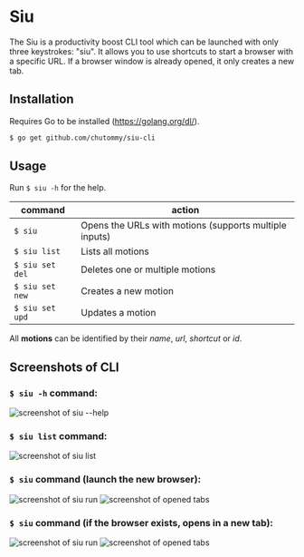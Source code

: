 # Siu

The Siu is a productivity boost CLI tool which can be launched with only three keystrokes: "siu".
It allows you to use shortcuts to start a browser with a specific URL. If a browser window is already opened,
it only creates a new tab.

## Installation

Requires Go to be installed (https://golang.org/dl/).

```bash
$ go get github.com/chutommy/siu-cli
```

## Usage

Run `$ siu -h` for the help.

command|action
-------|------
`$ siu`|Opens the URLs with motions (supports multiple inputs)
`$ siu list`|Lists all motions
`$ siu set del`|Deletes one or multiple motions
`$ siu set new` |Creates a new motion
`$ siu set upd`|Updates a motion

All __motions__ can be identified by their _name_, _url_, _shortcut_ or _id_.

## Screenshots of CLI

### `$ siu -h` command:

![screenshot of siu --help](https://raw.githubusercontent.com/chutommy/siu-cli/master/img/00_siu_help.png)

### `$ siu list` command:

![screenshot of siu list](https://raw.githubusercontent.com/chutommy/siu-cli/master/img/01_siu_list.png)

### `$ siu` command (launch the new browser):

![screenshot of siu run](https://raw.githubusercontent.com/chutommy/siu-cli/master/img/02_siu_run.png)
![screenshot of opened tabs](https://raw.githubusercontent.com/chutommy/siu-cli/master/img/03_siu_browser.png)

### `$ siu` command (if the browser exists, opens in a new tab):

![screenshot of siu run](https://raw.githubusercontent.com/chutommy/siu-cli/master/img/04_siu_run.png)
![screenshot of opened tabs](https://raw.githubusercontent.com/chutommy/siu-cli/master/img/05_siu_browser.png)